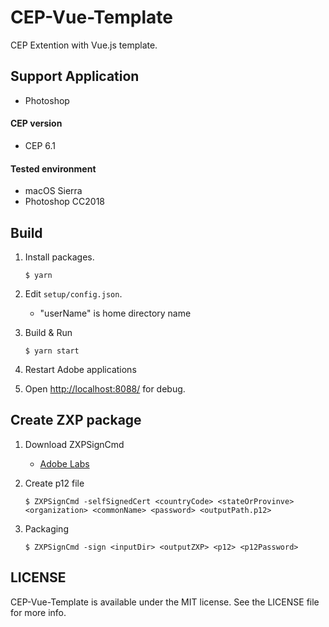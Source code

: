 # CEP-Vue-Template

CEP Extention with Vue.js template.

## Support Application

* Photoshop

#### CEP version

* CEP 6.1

#### Tested environment

* macOS Sierra
* Photoshop CC2018

## Build

1.  Install packages.

        $ yarn

2.  Edit `setup/config.json`.

    * "userName" is home directory name

3.  Build & Run

        $ yarn start

4.  Restart Adobe applications

5.  Open [http://localhost:8088/](http://localhost:8088/) for debug.

## Create ZXP package

1.  Download ZXPSignCmd

    * [Adobe Labs](https://labs.adobe.com/downloads/extensionbuilder3.html)

2.  Create p12 file

        $ ZXPSignCmd -selfSignedCert <countryCode> <stateOrProvinve> <organization> <commonName> <password> <outputPath.p12>

3.  Packaging

        $ ZXPSignCmd -sign <inputDir> <outputZXP> <p12> <p12Password>

## LICENSE

CEP-Vue-Template is available under the MIT license. See the LICENSE file for more info.
